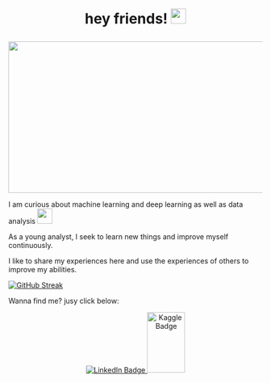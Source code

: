 <h1 align="center">
  
  hey friends!
  <img src="https://media.giphy.com/media/hvRJCLFzcasrR4ia7z/giphy.gif" width="30px"/>
  
</h1>

<div align="center">

  <img src="https://media.giphy.com/media/dWesBcTLavkZuG35MI/giphy.gif" width="600" height="300"/>
  
</div>

I am curious about machine learning and deep learning as well as data analysis <img src="https://media.giphy.com/media/WUlplcMpOCEmTGBtBW/giphy.gif" width="30">

As a young analyst, I seek to learn new things and improve myself continuously.

I like to share my experiences here and use the experiences of others to improve my abilities.

[![GitHub Streak](http://github-readme-streak-stats.herokuapp.com?user=AmirRezaei-teh-2023&theme=dark&background=000000)](https://git.io/streak-stats)


Wanna find me? jusy click below:

<div id="badges" align="center">
  <a href="https://www.linkedin.com/in/amir-rezaei-tehranuniversity">
        <img src="https://encrypted-tbn0.gstatic.com/images?q=tbn:ANd9GcSPZ5BNWzeLNHwVvSvMEowVvvjmkQRtN2VA-nFLvymaxQ&s" alt="LinkedIn Badge"/>
  <a href="https://www.kaggle.com/amirrezaei97">
        <img src="https://storage.scolary.com/storage/file/public/71b68248-ba0a-4b26-b15f-0c77cdf341cd.svg" alt="Kaggle Badge"
          width="75" height="120"/>
  </a>
</div>
<div id="profile" align="center">
          <img src="https://komarev.com/ghpvc/?username=AmirRezaei-teh-2023&style=flat-square&color=blue" alt=""/>
</div>


